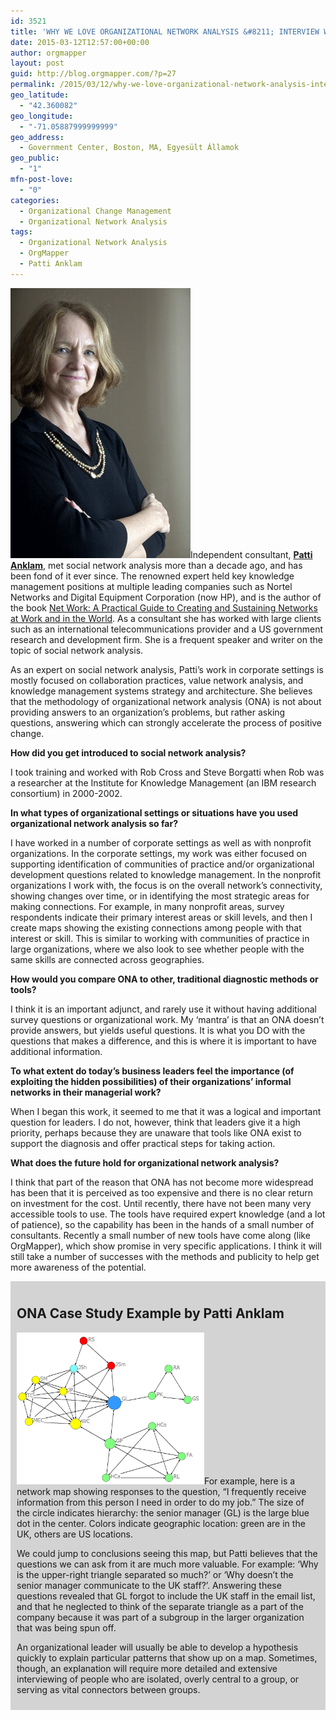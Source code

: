 ```yaml
---
id: 3521
title: 'WHY WE LOVE ORGANIZATIONAL NETWORK ANALYSIS &#8211; INTERVIEW WITH PATTI ANKLAM'
date: 2015-03-12T12:57:00+00:00
author: orgmapper
layout: post
guid: http://blog.orgmapper.com/?p=27
permalink: /2015/03/12/why-we-love-organizational-network-analysis-interview-with-patti-anklam/
geo_latitude:
  - "42.360082"
geo_longitude:
  - "-71.05887999999999"
geo_address:
  - Government Center, Boston, MA, Egyesült Államok
geo_public:
  - "1"
mfn-post-love:
  - "0"
categories:
  - Organizational Change Management
  - Organizational Network Analysis
tags:
  - Organizational Network Analysis
  - OrgMapper
  - Patti Anklam
---
```

[<img class="size-full wp-image-29 alignleft" src="/images/2015/03/patti-anklam-orgmapper.gif" alt="Patti Anklam - OrgMapper" width="288" height="432" />](/images/2015/03/patti-anklam-orgmapper.gif)Independent consultant, <a href="http://www.pattianklam.com/about/" target="_blank" rel="noopener noreferrer"><strong>Patti Anklam</strong></a>, met social network analysis more than a decade ago, and has been fond of it ever since. The renowned expert held key knowledge management positions at multiple leading companies such as Nortel Networks and Digital Equipment Corporation (now HP), and is the author of the book <a href="http://www.pattianklam.com/net-work/" target="_blank" rel="noopener noreferrer">Net Work: A Practical Guide to Creating and Sustaining Networks at Work and in the World</a>. As a consultant she has worked with large clients such as an international telecommunications provider and a US government research and development firm. She is a frequent speaker and writer on the topic of social network analysis.​

As an expert on social network analysis, Patti&#8217;s work in corporate settings is mostly focused on collaboration practices, value network analysis, and knowledge management systems strategy and architecture. She believes that the methodology of organizational network analysis (ONA) is not about providing answers to an organization’s problems, but rather asking questions, answering which can strongly accelerate the process of positive change.

**How did you get introduced to social network analysis?**

I took training and worked with Rob Cross and Steve Borgatti when Rob was a researcher at the Institute for Knowledge Management (an IBM research consortium) in 2000-2002.

**In what types of organizational settings or situations have you used organizational network analysis so far?**

I have worked in a number of corporate settings as well as with nonprofit organizations. In the corporate settings, my work was either focused on supporting identification of communities of practice and/or organizational development questions related to knowledge management. In the nonprofit organizations I work with, the focus is on the overall network’s connectivity, showing changes over time, or in identifying the most strategic areas for making connections. For example, in many nonprofit areas, survey respondents indicate their primary interest areas or skill levels, and then I create maps showing the existing connections among people with that interest or skill. This is similar to working with communities of practice in large organizations, where we also look to see whether people with the same skills are connected across geographies.

**How would you compare ONA to other, traditional diagnostic methods or tools?**

I think it is an important adjunct, and rarely use it without having additional survey questions or organizational work. My &#8216;mantra&#8217; is that an ONA doesn’t provide answers, but yields useful questions. It is what you DO with the questions that makes a difference, and this is where it is important to have additional information.

**To what extent do today&#8217;s business leaders feel the importance (of exploiting the hidden possibilities) of their organizations&#8217; informal networks in their managerial work?**

When I began this work, it seemed to me that it was a logical and important question for leaders. I do not, however, think that leaders give it a high priority, perhaps because they are unaware that tools like ONA exist to support the diagnosis and offer practical steps for taking action.

**What does the future hold for organizational network analysis?**

I think that part of the reason that ONA has not become more widespread has been that it is perceived as too expensive and there is no clear return on investment for the cost. Until recently, there have not been many very accessible tools to use. The tools have required expert knowledge (and a lot of patience), so the capability has been in the hands of a small number of consultants. Recently a small number of new tools have come along (like OrgMapper), which show promise in very specific applications. I think it will still take a number of successes with the methods and publicity to help get more awareness of the potential.

<div style="background-color: #d3d3d3; padding: 10px;">
  <h2>
    <strong>ONA Case Study Example by Patti Anklam</strong>
  </h2>
  
  <p>
    <a href="/images/2015/03/organizational-network-analysis-case-study-by-patti-anklam.png" target="_blank" rel="noopener noreferrer"><img class="alignright size-medium wp-image-30" src="/images/2015/03/organizational-network-analysis-case-study-by-patti-anklam.png?w=300" alt="organizational network analysis case study by patti anklam" width="300" height="243" /></a>​For example, here is a network map showing responses to the question, &#8220;I frequently receive information from this person I need in order to do my job.&#8221; The size of the circle indicates hierarchy: the senior manager (GL) is the large blue dot in the center. Colors indicate geographic location: green are in the UK, others are US locations.
  </p>
  
  <p>
    We could jump to conclusions seeing this map, but Patti believes that the questions we can ask from it are much more valuable. For example: &#8216;Why is the upper-right triangle separated so much?&#8217; or &#8216;Why doesn&#8217;t the senior manager communicate to the UK staff?&#8217;. Answering these questions revealed that GL forgot to include the UK staff in the email list, and that he neglected to think of the separate triangle as a part of the company because it was part of a subgroup in the larger organization that was being spun off.
  </p>
  
  <p>
    An organizational leader will usually be able to develop a hypothesis quickly to explain particular patterns that show up on a map. Sometimes, though, an explanation will require more detailed and extensive interviewing of people who are isolated, overly central to a group, or serving as vital connectors between groups.
  </p>
</div>